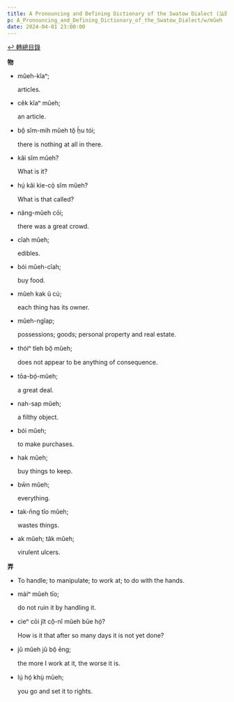 ```yaml
---
title: A Pronouncing and Defining Dictionary of the Swatow Dialect (汕頭方言音義字典) / mûeh
p: A_Pronouncing_and_Defining_Dictionary_of_the_Swatow_Dialect/w/mûeh
date: 2024-04-01 23:00:00
---
```


[↩️ 轉總目錄](/A_Pronouncing_and_Defining_Dictionary_of_the_Swatow_Dialect)


**物**

- mûeh-kĭaⁿ;

  articles.

- cêk kĭaⁿ mûeh;

  an article.

- bô̤ sĭm-mih mûeh tŏ̤ h̤́u tói;

  there is nothing at all in there.

- kâi sĭm mûeh?

  What is it?

- hṳ́ kâi kìe-cò̤ sĭm mŭeh?

  What is that called?

- nâng-mûeh cōi;

  there was a great crowd.

- cîah mûeh;

  edibles.

- bói mûeh-cîah;

  buy food.

- mûeh kak ŭ cú;

  each thing has its owner.

- mûeh-ngîap;

  possessions; goods; personal property and real estate.

- thóiⁿ tîeh bô̤ mûeh;

  does not appear to be anything of consequence.

- tōa-bó̤-mûeh;

  a great deal.

- nah-sap mûeh;

  a filthy object.

- bói mûeh;

  to make purchases.

- hak mûeh;

  buy things to keep.

- bw̄n mûeh;

  everything.

- tak-n̄ng tīo mûeh;

  wastes things.

- ak mûeh; tâk mûeh;

  virulent ulcers.

**弄**
- To handle; to manipulate; to work at; to do with the hands.

- màiⁿ mûeh tīo;

  do not ruin it by handling it.

- cìeⁿ cōi jît cô̤-nî mûeh būe hó̤?

  How is it that after so many days it is not yet done?

- jû mûeh jû bô̤ ēng;

  the more I work at it, the worse it is.

- lṳ́ hó̤ khṳ̀ mûeh;

  you go and set it to rights.